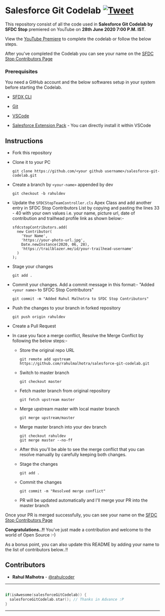 # Salesforce Git Codelab [![Tweet](https://img.shields.io/twitter/url/http/shields.io.svg?style=social&logo=twitter)](https://twitter.com/intent/tweet?text=Check%20out%20this%20amazing%20Salesforce%20Git%20Codelab%20by%20SFDCStop.%20It%20covers%20some%20of%20the%20most%20important%20concepts%20of%20git%20that%20you%20can%20Learn%20By%20Coding&url=https://github.com/rahulmalhotra/salesforce-git-codelab&via=rahulcoder&hashtags=salesforce,sfdx,git,github,codelab)

This repository consist of all the code used in **Salesforce Git Codelab by SFDC Stop** premiered on YouTube on **28th June 2020 7:00 P.M. IST**.

View the [YouTube Premiere](https://www.youtube.com/watch?v=xX6Bp-jprZI) to complete the codelab or follow the below steps.

After you've completed the Codelab you can see your name on the [SFDC Stop Contributors Page](https://rahulm-developer-edition.ap5.force.com/sfdcstop/)

### Prerequisites

You need a GitHub account and the below softwares setup in your system before starting the Codelab.

* [SFDX CLI](https://developer.salesforce.com/tools/sfdxcli)

* [Git](https://git-scm.com/downloads)

* [VSCode](https://code.visualstudio.com/download)

* [Salesforce Extension Pack](https://marketplace.visualstudio.com/items?itemName=salesforce.salesforcedx-vscode) - You can directly install it within VSCode

## Instructions

* Fork this repository

* Clone it to your PC

  ```
  git clone https://github.com/<your github username>/salesforce-git-codelab.git
  ```
* Create a branch by ```<your-name>``` appended by dev

  ```
  git checkout -b rahuldev
  ```
* Update the ```SFDCStopTeamController.cls``` Apex Class and add another entry in SFDC Stop Contributors List by copying and pasting the lines 33 - 40 with your own values i.e. your name, picture url, date of contribution and trailhead profile link as shown below:-

  ```
  sfdcstopContributors.add(
    new Contributor(
      'Your Name',
      'https://your-photo-url.jpg',
      Date.newInstance(2020, 06, 28),
      'https://trailblazer.me/id/your-trailhead-username'
    )
  );
  ```

* Stage your changes

  ```
  git add .
  ```

* Commit your changes. Add a commit message in this format:- "Added ```<your name>``` to SFDC Stop Contributors"

  ```
  git commit -m "Added Rahul Malhotra to SFDC Stop Contributors"
  ```
* Push the changes to your branch in forked repository

  ```
  git push origin rahuldev
  ```
* Create a Pull Request

* In case you face a merge conflict, Resolve the Merge Conflict by following the below steps:-

  - Store the original repo URL

    ```
    git remote add upstream https://github.com/rahulmalhotra/salesforce-git-codelab.git
    ```

  - Switch to master branch

    ```
    git checkout master
    ```

  - Fetch master branch from original repository

    ```
    git fetch upstream master
    ```

  - Merge upstream master with local master branch

    ```
    git merge upstream/master
    ```

  - Merge master branch into your dev branch

    ```
    git checkout rahuldev
    git merge master --no-ff
    ```

  - After this you'll be able to see the merge conflict that you can resolve manually by carefully keeping both changes.

  - Stage the changes

    ```
    git add .
    ```

  - Commit the changes

    ```
    git commit -m "Resolved merge conflict"
    ```

  - PR will be updated automatically and I'll merge your PR into the master branch

Once your PR is merged successfully, you can see your name on the [SFDC Stop Contributors Page](https://rahulm-developer-edition.ap5.force.com/sfdcstop/)

**Congratulations..!!** You've just made a contribution and welcome to the world of Open Source :-)

As a bonus point, you can also update this README by adding your name to the list of contributors below..!!

## Contributors

* **Rahul Malhotra** - [@rahulcoder](https://twitter.com/rahulcoder)

---

```c++

if(isAwesome(salesforceGitCodelab)) {
  salesforceGitCodelab.star(); // Thanks in Advance :P
}

```

---
